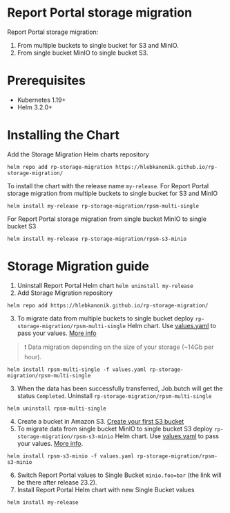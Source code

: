 # Report Portal storage migration
Report Portal storage migration:
1. From multiple buckets to single bucket for S3 and MinIO.
2. From single bucket MinIO to single bucket S3.

# Prerequisites
* Kubernetes 1.19+
* Helm 3.2.0+

# Installing the Chart

Add the Storage Migration Helm charts repository

```
helm repo add rp-storage-migration https://hlebkanonik.github.io/rp-storage-migration/
```

To install the chart with the release name `my-release`. For Report Portal storage migration from multiple buckets to single bucket for S3 and MinIO

```
helm install my-release rp-storage-migration/rpsm-multi-single
```

For Report Portal storage migration from single bucket MinIO to single bucket S3

```
helm install my-release rp-storage-migration/rpsm-s3-minio
```

# Storage Migration guide

1. Uninstall Report Portal Helm chart `helm uninstall my-release`
2. Add Storage Migration repository
```
helm repo add https://hlebkanonik.github.io/rp-storage-migration/
```
3. To migrate data from multiple buckets to single bucket deploy `rp-storage-migration/rpsm-multi-single` Helm chart. Use [values.yaml](https://github.com/hlebkanonik/rp-storage-migration/blob/main/rpsm-multi-single/values.yaml) to pass your values. [More info](https://github.com/hlebkanonik/rp-storage-migration/blob/main/rpsm-multi-single/README.md)
> ❗️ Data migration depending on the size of your storage (~14Gb per hour).
```
helm install rpsm-multi-single -f values.yaml rp-storage-migration/rpsm-multi-single
```
3. When the data has been successfully transferred, Job.butch will get the status `Completed`. Uninstall `rp-storage-migration/rpsm-multi-single`
```
helm uninstall rpsm-multi-single
```
4. Create a bucket in Amazon S3. [Create your first S3 bucket](https://docs.aws.amazon.com/AmazonS3/latest/userguide/creating-bucket.html)
5. To migrate data from single bucket MinIO to single bucket S3 deploy `rp-storage-migration/rpsm-s3-minio` Helm chart. Use [values.yaml](https://github.com/hlebkanonik/rpsm-s3-minio/blob/main/rpsm-multi-single/values.yaml) to pass your values. [More info](https://github.com/hlebkanonik/rpsm-s3-minio/blob/main/rpsm-multi-single/README.md).
```
helm install rpsm-s3-minio -f values.yaml rp-storage-migration/rpsm-s3-minio
```
6. Switch Report Portal values to Single Bucket `minio.foo=bar` (the link will be there after release 23.2).
7. Install Report Portal Helm chart with new Single Bucket values 
```
helm install my-release
```